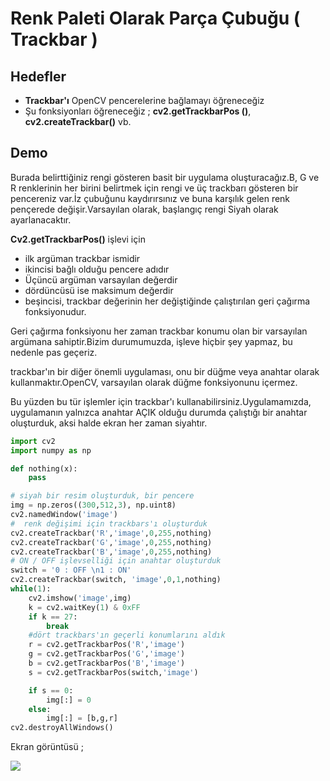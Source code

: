 # Renk Paleti Olarak Parça Çubuğu \( Trackbar \)

## Hedefler

* **Trackbar'ı** OpenCV pencerelerine bağlamayı öğreneceğiz
* Şu fonksiyonları öğreneceğiz ;  **cv2.getTrackbarPos \(\)**, **cv2.createTrackbar\(\)** vb.

## Demo

Burada belirttiğiniz rengi gösteren basit bir uygulama oluşturacağız.B, G ve R renklerinin her birini belirtmek için rengi ve üç trackbarı gösteren bir pencereniz var.İz çubuğunu kaydırırsınız ve buna karşılık gelen renk pençerede değişir.Varsayılan olarak, başlangıç rengi Siyah olarak ayarlanacaktır.

**Cv2.getTrackbarPos\(\)** işlevi için

* ilk argüman trackbar ismidir
* ikincisi bağlı olduğu pencere adıdır
* Üçüncü argüman varsayılan değerdir
* dördüncüsü ise maksimum değerdir
* beşincisi, trackbar değerinin her değiştiğinde çalıştırılan geri çağırma fonksiyonudur.

Geri çağırma fonksiyonu her zaman trackbar konumu olan bir varsayılan argümana sahiptir.Bizim durumumuzda, işleve hiçbir şey yapmaz, bu nedenle pas geçeriz.

trackbar'ın bir diğer önemli uygulaması, onu bir düğme veya anahtar olarak kullanmaktır.OpenCV, varsayılan olarak düğme fonksiyonunu içermez.

Bu yüzden bu tür işlemler için trackbar'ı kullanabilirsiniz.Uygulamamızda, uygulamanın yalnızca anahtar AÇIK olduğu durumda çalıştığı bir anahtar oluşturduk, aksi halde ekran her zaman siyahtır.

```python
import cv2
import numpy as np

def nothing(x):
    pass

# siyah bir resim oluşturduk, bir pencere
img = np.zeros((300,512,3), np.uint8)
cv2.namedWindow('image')
#  renk değişimi için trackbars'ı oluşturduk
cv2.createTrackbar('R','image',0,255,nothing)
cv2.createTrackbar('G','image',0,255,nothing)
cv2.createTrackbar('B','image',0,255,nothing)
# ON / OFF işlevselliği için anahtar oluşturduk
switch = '0 : OFF \n1 : ON'
cv2.createTrackbar(switch, 'image',0,1,nothing)
while(1):
    cv2.imshow('image',img)
    k = cv2.waitKey(1) & 0xFF
    if k == 27:
        break
    #dört trackbars'ın geçerli konumlarını aldık
    r = cv2.getTrackbarPos('R','image')
    g = cv2.getTrackbarPos('G','image')
    b = cv2.getTrackbarPos('B','image')
    s = cv2.getTrackbarPos(switch,'image')

    if s == 0:
        img[:] = 0
    else:
        img[:] = [b,g,r]
cv2.destroyAllWindows()
```

Ekran görüntüsü ;

![](https://www.coogger.com/media/images/opencv_3JcB3OU.jpg)

